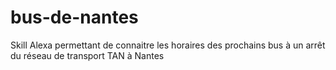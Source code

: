 # bus-de-nantes
Skill Alexa permettant de connaitre les horaires des prochains bus à un arrêt du réseau de transport TAN à Nantes
